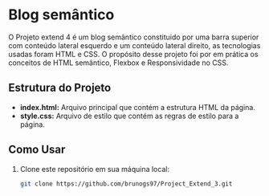 # Blog semântico

O Projeto extend 4 é um blog semântico constituido por uma barra superior com conteúdo lateral esquerdo e um conteúdo lateral direito, as tecnologias usadas foram HTML e CSS. O propósito desse projeto foi por em prática os conceitos de HTML semântico, Flexbox e Responsividade no CSS.

## Estrutura do Projeto

- **index.html:** Arquivo principal que contém a estrutura HTML da página.
- **style.css:** Arquivo de estilo que contém as regras de estilo para a página.

## Como Usar

1. Clone este repositório em sua máquina local:

   ```bash
   git clone https://github.com/brunogs97/Project_Extend_3.git
